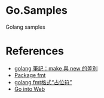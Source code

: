 # Go.Samples
Golang samples



# References

- [golang 筆記：make 與 new 的差別](https://medium.com/d-d-mag/golang-%E7%AD%86%E8%A8%98-make-%E8%88%87-new-%E7%9A%84%E5%B7%AE%E5%88%A5-68b05c7ce016)
- [Package fmt](https://golang.org/pkg/fmt/)
- [golang fmt格式“占位符”](https://studygolang.com/articles/2644)
- [Go into Web](https://ithelp.ithome.com.tw/users/20120647/ironman/3110)